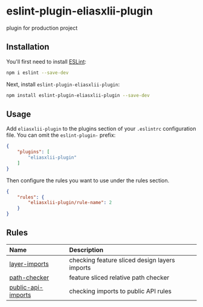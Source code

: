 # eslint-plugin-eliasxlii-plugin

plugin for production project

## Installation

You'll first need to install [ESLint](https://eslint.org/):

```sh
npm i eslint --save-dev
```

Next, install `eslint-plugin-eliasxlii-plugin`:

```sh
npm install eslint-plugin-eliasxlii-plugin --save-dev
```

## Usage

Add `eliasxlii-plugin` to the plugins section of your `.eslintrc` configuration file. You can omit the `eslint-plugin-` prefix:

```json
{
    "plugins": [
        "eliasxlii-plugin"
    ]
}
```


Then configure the rules you want to use under the rules section.

```json
{
    "rules": {
        "eliasxlii-plugin/rule-name": 2
    }
}
```

## Rules
<!-- begin auto-generated rules list -->

| Name                                                   | Description                                   |
| :----------------------------------------------------- | :-------------------------------------------- |
| [layer-imports](docs/rules/layer-imports.md)           | checking feature sliced design layers imports |
| [path-checker](docs/rules/path-checker.md)             | feature sliced relative path checker          |
| [public-api-imports](docs/rules/public-api-imports.md) | checking imports to public API rules          |

<!-- end auto-generated rules list -->



